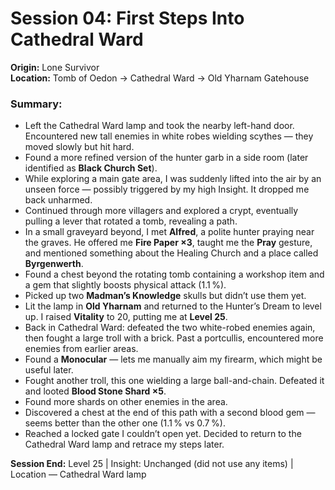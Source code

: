 # Session 04: First Steps Into Cathedral Ward

**Origin:** Lone Survivor  
**Location:** Tomb of Oedon → Cathedral Ward → Old Yharnam Gatehouse

### Summary:

- Left the Cathedral Ward lamp and took the nearby left-hand door. Encountered new tall enemies in white robes wielding scythes — they moved slowly but hit hard.  
- Found a more refined version of the hunter garb in a side room (later identified as **Black Church Set**).  
- While exploring a main gate area, I was suddenly lifted into the air by an unseen force — possibly triggered by my high Insight. It dropped me back unharmed.  
- Continued through more villagers and explored a crypt, eventually pulling a lever that rotated a tomb, revealing a path.  
- In a small graveyard beyond, I met **Alfred**, a polite hunter praying near the graves. He offered me **Fire Paper ×3**, taught me the **Pray** gesture, and mentioned something about the Healing Church and a place called **Byrgenwerth**.  
- Found a chest beyond the rotating tomb containing a workshop item and a gem that slightly boosts physical attack (1.1 %).  
- Picked up two **Madman’s Knowledge** skulls but didn’t use them yet.  
- Lit the lamp in **Old Yharnam** and returned to the Hunter’s Dream to level up. I raised **Vitality** to 20, putting me at **Level 25**.  
- Back in Cathedral Ward: defeated the two white-robed enemies again, then fought a large troll with a brick. Past a portcullis, encountered more enemies from earlier areas.  
- Found a **Monocular** — lets me manually aim my firearm, which might be useful later.  
- Fought another troll, this one wielding a large ball-and-chain. Defeated it and looted **Blood Stone Shard ×5**.  
- Found more shards on other enemies in the area.  
- Discovered a chest at the end of this path with a second blood gem — seems better than the other one (1.1 % vs 0.7 %).  
- Reached a locked gate I couldn’t open yet. Decided to return to the Cathedral Ward lamp and retrace my steps later.

**Session End:** Level 25 | Insight: Unchanged (did not use any items) | Location — Cathedral Ward lamp

